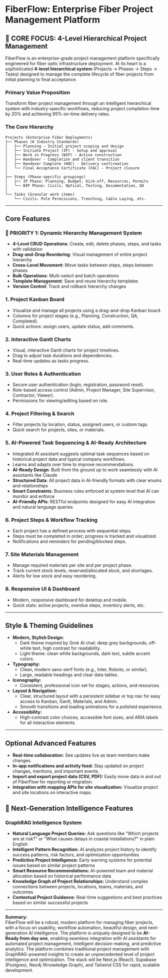 # FiberFlow: Enterprise Fiber Project Management Platform

## 🎯 CORE FOCUS: 4-Level Hierarchical Project Management

FiberFlow is an enterprise-grade project management platform specifically engineered for fiber optic infrastructure deployment. At its heart is a sophisticated **4-level hierarchical system** (Projects → Phases → Steps → Tasks) designed to manage the complete lifecycle of fiber projects from initial planning to final acceptance.

### **Primary Value Proposition**
Transform fiber project management through an intelligent hierarchical system with industry-specific workflows, reducing project completion time by 20% and achieving 95% on-time delivery rates.

### **The Core Hierarchy**
```
Projects (Enterprise Fiber Deployments)
├── Phases (6 Industry Standards)
│   ├── Planning - Initial project scoping and design
│   ├── Initiate Project (IP) - Setup and approval
│   ├── Work in Progress (WIP) - Active construction
│   ├── Handover - Completion and client transition
│   ├── Handover Complete (HOC) - Delivery confirmation
│   └── Final Acceptance Certificate (FAC) - Project closure
│
├── Steps (Phase-specific groupings)
│   ├── IP Phase: Planning, Budget, Kick-off, Resources, Permits
│   └── WIP Phase: Civils, Optical, Testing, Documentation, QA
│
└── Tasks (Granular work items)
    └── Civils: Pole Permissions, Trenching, Cable Laying, etc.
```

---

## Core Features

### **🎯 PRIORITY 1: Dynamic Hierarchy Management System**
- **4-Level CRUD Operations**: Create, edit, delete phases, steps, and tasks with validation
- **Drag-and-Drop Reordering**: Visual management of entire project hierarchy
- **Cross-Level Movement**: Move tasks between steps, steps between phases
- **Bulk Operations**: Multi-select and batch operations
- **Template Management**: Save and reuse hierarchy templates
- **Version Control**: Track and rollback hierarchy changes

### 1. Project Kanban Board
- Visualize and manage all projects using a drag-and-drop Kanban board.
- Columns for project stages (e.g., Planning, Construction, QA, Completed).
- Quick actions: assign users, update status, add comments.

### 2. Interactive Gantt Charts
- Visual, interactive Gantt charts for project timelines.
- Drag to adjust task durations and dependencies.
- Real-time updates as tasks progress.

### 3. User Roles & Authentication
- Secure user authentication (login, registration, password reset).
- Role-based access control (Admin, Project Manager, Site Supervisor, Contractor, Viewer).
- Permissions for viewing/editing based on role.

### 4. Project Filtering & Search
- Filter projects by location, status, assigned users, or custom tags.
- Quick search for projects, sites, or materials.

### 5. AI-Powered Task Sequencing & AI-Ready Architecture
- Integrated AI assistant suggests optimal task sequences based on historical project data and typical company workflows.
- Learns and adapts over time to improve recommendations.
- **AI-Ready Design**: Built from the ground up to work seamlessly with AI assistants like Claude
- **Structured Data**: All project data in AI-friendly formats with clear enums and relationships
- **Smart Constraints**: Business rules enforced at system level that AI can monitor and enforce
- **AI-Friendly APIs**: RESTful endpoints designed for easy AI integration and natural language queries

### 6. Project Steps & Workflow Tracking
- Each project has a defined process with sequential steps.
- Steps must be completed in order; progress is tracked and visualized.
- Notifications and reminders for pending/blocked steps.

### 7. Site Materials Management
- Manage required materials per site and per project phase.
- Track current stock levels, reserved/allocated stock, and shortages.
- Alerts for low stock and easy reordering.

### 8. Responsive UI & Dashboard
- Modern, responsive dashboard for desktop and mobile.
- Quick stats: active projects, overdue steps, inventory alerts, etc.

---

## Style & Theming Guidelines

- **Modern, Stylish Design:**  
  - Dark theme inspired by Grok AI chat: deep grey backgrounds, off-white text, high contrast for readability.
  - Light theme: clean white backgrounds, dark text, subtle accent colors.
- **Typography:**  
  - Clean, modern sans-serif fonts (e.g., Inter, Roboto, or similar).
  - Large, readable headings and clear data tables.
- **Iconography:**  
  - Consistent, professional icon set for stages, actions, and resources.
- **Layout & Navigation:**  
  - Clear, structured layout with a persistent sidebar or top nav for easy access to Kanban, Gantt, Materials, and Admin.
  - Smooth transitions and loading animations for a polished experience.
- **Accessibility:**  
  - High-contrast color choices, accessible font sizes, and ARIA labels for all interactive elements.

---

## Optional Advanced Features
- **Real-time collaboration:** See updates live as team members make changes.
- **In-app notifications and activity feed:** Stay updated on project changes, mentions, and important events.
- **Import and export project data (CSV, PDF):** Easily move data in and out of FiberFlow for reporting or migration.
- **Integration with mapping APIs for site visualization:** Visualize project and site locations on interactive maps.

## 🚀 Next-Generation Intelligence Features

### **GraphRAG Intelligence System**
- **Natural Language Project Queries:** Ask questions like "Which projects are at risk?" or "What causes delays in coastal installations?" in plain English
- **Intelligent Pattern Recognition:** AI analyzes project history to identify success patterns, risk factors, and optimization opportunities
- **Predictive Project Intelligence:** Early warning systems for potential issues based on similar project patterns
- **Smart Resource Recommendations:** AI-powered team and material allocation based on historical performance data
- **Knowledge Graph of Project Relationships:** Understand complex connections between projects, locations, teams, materials, and outcomes
- **Contextual Project Guidance:** Real-time suggestions and best practices based on similar successful projects

---

**Summary:**  
FiberFlow will be a robust, modern platform for managing fiber projects, with a focus on usability, workflow automation, beautiful design, and next-generation AI intelligence. The platform is uniquely designed to be **AI-Ready from day one**, enabling seamless integration with AI assistants for automated project management, intelligent decision-making, and predictive analytics. The platform combines traditional project management with GraphRAG-powered insights to create an unprecedented level of project intelligence and optimization. The stack will be Next.js (React), Supabase (Postgres), Neo4j (Knowledge Graph), and Tailwind CSS for rapid, scalable development.
